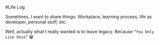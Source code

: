 #Life Log

Sometimes, I want to share things. Workplace, learning process, life as developer, personal stuff, etc. 

Well, actually what I really wanted is to leave legacy. Because `“You Only Live Once”` 😁